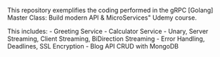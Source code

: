 This repository exemplifies the coding performed in the gRPC [Golang] Master Class: Build modern API & MicroServices" Udemy course.

This includes:
    - Greeting Service
    - Calculator Service
    - Unary, Server Streaming, Client Streaming, BiDirection Streaming
    - Error Handling, Deadlines, SSL Encryption
    - Blog API CRUD with MongoDB